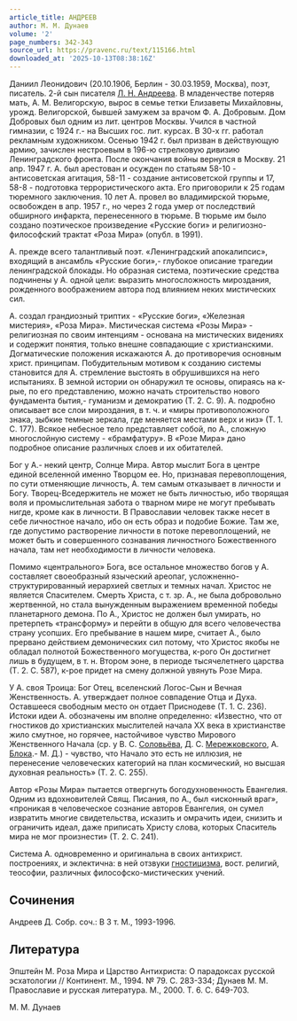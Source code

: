 ```yaml
---
article_title: АНДРЕЕВ
author: М. М. Дунаев
volume: '2'
page_numbers: 342-343
source_url: https://pravenc.ru/text/115166.html
downloaded_at: '2025-10-13T08:38:16Z'
---
```


Даниил Леонидович (20.10.1906, Берлин - 30.03.1959, Москва), поэт, писатель. 2-й сын писателя [Л. Н. Андреева](<https://pravenc.ru/text/АНДРЕЕВ Леонид Николаевич.html>). В младенчестве потеряв мать, А. М. Велигорскую, вырос в семье тетки Елизаветы Михайловны, урожд. Велигорской, бывшей замужем за врачом Ф. А. Добровым. Дом Добровых был одним из лит. центров Москвы. Учился в частной гимназии, с 1924 г.- на Высших гос. лит. курсах. В 30-х гг. работал рекламным художником. Осенью 1942 г. был призван в действующую армию, зачислен нестроевым в 196-ю стрелковую дивизию Ленинградского фронта. После окончания войны вернулся в Москву. 21 апр. 1947 г. А. был арестован и осужден по статьям 58-10 - антисоветская агитация, 58-11 - создание антисоветской группы и 17, 58-8 - подготовка террористического акта. Его приговорили к 25 годам тюремного заключения. 10 лет А. провел во владимирской тюрьме, освобожден в апр. 1957 г., но через 2 года умер от последствий обширного инфаркта, перенесенного в тюрьме. В тюрьме им было создано поэтическое произведение «Русские боги» и религиозно-философский трактат «Роза Мира» (опубл. в 1991).

А. прежде всего талантливый поэт. «Ленинградский апокалипсис», входящий в ансамбль «Русские боги»,- глубокое описание трагедии ленинградской блокады. Но образная система, поэтические средства подчинены у А. одной цели: выразить многосложность мироздания, рожденного воображением автора под влиянием неких мистических сил.

А. создал грандиозный триптих - «Русские боги», «Железная мистерия», «Роза Мира». Мистическая система «Розы Мира» - религиозная по своим интенциям - основана на мистических видениях и содержит понятия, только внешне совпадающие с христианскими. Догматические положения искажаются А. до противоречия основным христ. принципам. Побудительным мотивом к созданию системы становится для А. стремление выстоять в обрушившихся на него испытаниях. В земной истории он обнаружил те основы, опираясь на к-рые, по его представлению, можно начать строительство нового фундамента бытия,- гуманизм и демократию (Т. 2. С. 9). А. подробно описывает все слои мироздания, в т. ч. и «миры противоположного знака, зыбкие темные зеркала, где меняется местами верх и низ» (Т. 1. С. 177). Всякое небесное тело представляет собой, по А., сложную многослойную систему - «брамфатуру». В «Розе Мира» дано подробное описание различных слоев и их обитателей.

Бог у А.- некий центр, Солнце Мира. Автор мыслит Бога в центре единой вселенной именно Творцом ее. Но, признавая перевоплощения, по сути отменяющие личность, А. тем самым отказывает в личности и Богу. Творец-Вседержитель не может не быть личностью, ибо творящая воля и промыслительная забота о тварном мире не могут пребывать нигде, кроме как в личности. В Православии человек также несет в себе личностное начало, ибо он есть образ и подобие Божие. Там же, где допустимо растворение личности в потоке перевоплощений, не может быть и совершенного сознавания личностного Божественного начала, там нет необходимости в личности человека.

Помимо «центрального» Бога, все остальное множество богов у А. составляет своеобразный языческий ареопаг, усложненно-структурированный иерархией светлых и темных начал. Христос не является Спасителем. Смерть Христа, с т. зр. А., не была добровольно жертвенной, но стала вынужденным выражением временной победы планетарного демона. По А., Христос не должен был умирать, но претерпеть «трансформу» и перейти в общую для всего человечества страну усопших. Его пребывание в нашем мире, считает А., было прервано действием демонических сил потому, что Христос якобы не обладал полнотой Божественного могущества, к-рого Он достигнет лишь в будущем, в т. н. Втором эоне, в периоде тысячелетнего царства (Т. 2. С. 587), к-рое придет на смену должной увянуть Розе Мира.

У А. своя Троица: Бог Отец, вселенский Логос-Сын и Вечная Женственность. А. утверждает полное совпадение Отца и Духа. Оставшееся свободным место он отдает Приснодеве (Т. 1. С. 236). Истоки идеи А. обозначены им вполне определенно: «Известно, что от гностиков до христианских мыслителей начала XX века в христианстве жило смутное, но горячее, настойчивое чувство Мирового Женственного Начала (ср. у В. С. [Соловьёва](https://pravenc.ru/text/Соловьёв.html), Д. С. [Мережковского](https://pravenc.ru/text/Мережковский.html), А. [Блока](https://pravenc.ru/text/Блока.html).- М. Д.) - чувство, что Начало это есть не иллюзия, не перенесение человеческих категорий на план космический, но высшая духовная реальность» (Т. 2. С. 255).

Автор «Розы Мира» пытается отвергнуть богодухновенность Евангелия. Одним из вдохновителей Свящ. Писания, по А., был «исконный враг», «проникая в человеческое сознание авторов Евангелия, он сумел извратить многие свидетельства, исказить и омрачить идеи, снизить и ограничить идеал, даже приписать Христу слова, которых Спаситель мира не мог произнести» (Т. 2. С. 241).

Система А. одновременно и оригинальна в своих антихрист. построениях, и эклектична: в ней отзвуки [гностицизма](https://pravenc.ru/text/гностицизма.html), вост. религий, теософии, различных философско-мистических учений.

## Сочинения

Андреев Д. Собр. соч.: В 3 т. М., 1993-1996.

## Литература

Эпштейн М. Роза Мира и Царство Антихриста: О парадоксах русской эсхатологии // Континент. М., 1994. № 79. С. 283-334; Дунаев М. М. Православие и русская литература. М., 2000. Т. 6. С. 649-703.

М. М. Дунаев
